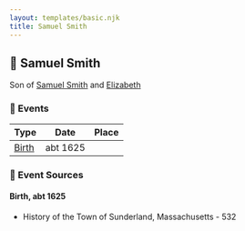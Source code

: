 ```yaml
---
layout: templates/basic.njk
title: Samuel Smith
---
```

## 🔵 Samuel Smith

Son of [Samuel Smith](/people/8/86804391) and [Elizabeth ](/people/7/71389724)

### 📆 Events

Type | Date | Place
------ | ------ | ------
[Birth](#event-event-2) | abt 1625 |

### 📰 Event Sources

#### <a id="event-event-2"></a> Birth, abt 1625
* History of the Town of Sunderland, Massachusetts  - 532